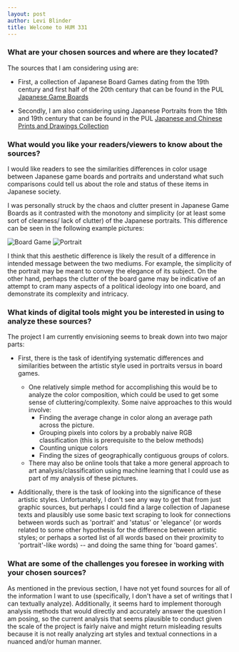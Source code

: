 ```yaml
---
layout: post
author: Levi Blinder
title: Welcome to HUM 331
---
```


### What are your chosen sources and where are they located?

The sources that I am considering using are:
* First, a collection of Japanese Board Games dating from the 19th century and first half of the 20th century that can be found in the PUL [Japanese Game Boards](https://dpul.princeton.edu/cotsen/browse/japanese-game-boards)

* Secondly, I am also considering using Japanese Portraits from the 18th and 19th century that can be found in the PUL [Japanese and Chinese Prints and Drawings Collection](https://dpul.princeton.edu/ga_treasures/browse/japanese-and-chinese-prints-and-drawings-donated-by-gillett-g-griffin)

### What would you like your readers/viewers to know about the sources?

I would like readers to see the similarities differences in color usage between Japanese game boards and portraits and understand what such comparisons could tell us about the role and status of these items in Japanese society.

I was personally struck by the chaos and clutter present in Japanese Game Boards as it contrasted with the monotony and simplicity (or at least some sort of clearness/ lack of clutter) of the Japanese portraits. This difference can be seen in the following example pictures:

![Board Game](https://iiif-cloud.princeton.edu/iiif/2/f1%2F92%2Fb3%2Ff192b37b93094021805bbd68ec2cc95a%2Fintermediate_file/full/879,/0/default.jpg "Portrait")
![Portrait](https://iiif-cloud.princeton.edu/iiif/2/04%2F84%2Fbf%2F0484bf8a5e184c18be03149f1e2cf217%2Fintermediate_file/full/2000,/0/default.jpg "Board Game")



I think that this aesthetic difference is likely the result of a difference in intended message between the two mediums. For example, the simplicity of the portrait may be meant to convey the elegance of its subject. On the other hand, perhaps the clutter of the board game may be indicative of an attempt to cram many aspects of a political ideology into one board, and demonstrate its complexity and intricacy.

### What kinds of digital tools might you be interested in using to analyze these sources?

The project I am currently envisioning seems to break down into two major parts:

* First, there is the task of identifying systematic differences and similarities between the artistic style used in portraits versus in board games.
  * One relatively simple method for accomplishing this would be to analyze the color composition, which could be used to get some sense of cluttering/complexity. Some naive approaches to this would involve:
    * Finding the average change in color along an average path across the picture.
    * Grouping pixels into colors by a probably naive RGB classification (this is prerequisite to the below methods)
    * Counting unique colors
    * Finding the sizes of geographically contiguous groups of colors.
  * There may also be online tools that take a more general approach to art analysis/classification using machine learning that I could use as part of my analysis of these pictures.


* Additionally, there is the task of looking into the significance of these artistic styles. Unfortunately, I don't see any way to get that from just graphic sources, but perhaps I could find a large collection of Japanese texts and plausibly use some basic text scraping to look for connections between words such as 'portrait' and 'status' or 'elegance' (or words related to some other hypothesis for the difference between artistic styles; or perhaps a sorted list of all words based on their proximity to 'portrait'-like words) -- and doing the same thing for 'board games'.

### What are some of the challenges you foresee in working with your chosen sources?

As mentioned in the previous section, I have not yet found sources for all of the information I want to use (specifically, I don't have a set of writings that I can textually analyze). Additionally, it seems hard to implement thorough analysis methods that would directly and accurately answer the question I am posing, so the current analysis that seems plausible to conduct given the scale of the project is fairly naive and might return misleading results because it is not really analyzing art styles and textual connections in a nuanced and/or human manner.
